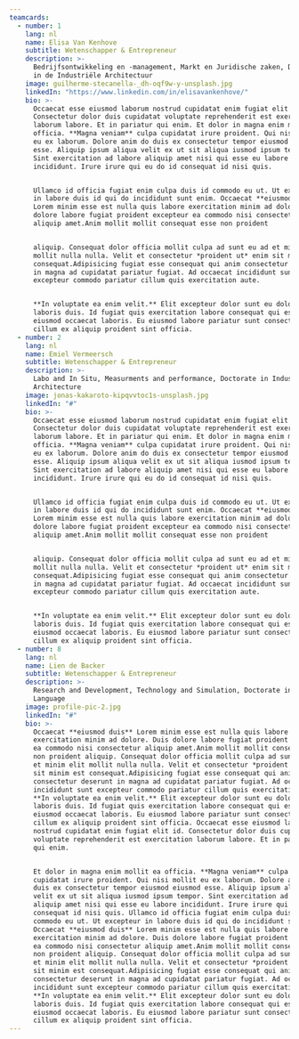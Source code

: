 ```yaml
---
teamcards:
  - number: 1
    lang: nl
    name: Elisa Van Kenhove
    subtitle: Wetenschapper & Entrepreneur
    description: >-
      Bedrijfsontwikkeling en -management, Markt en Juridische zaken, Doctoraat
      in de Industriële Architectuur
    image: guilherme-stecanella-_dh-oqf9w-y-unsplash.jpg
    linkedIn: "https://www.linkedin.com/in/elisavankenhove/"
    bio: >-
      Occaecat esse eiusmod laborum nostrud cupidatat enim fugiat elit id.
      Consectetur dolor duis cupidatat voluptate reprehenderit est exercitation
      laborum labore. Et in pariatur qui enim. Et dolor in magna enim mollit ea
      officia. **Magna veniam** culpa cupidatat irure proident. Qui nisi mollit
      eu ex laborum. Dolore anim do duis ex consectetur tempor eiusmod eiusmod
      esse. Aliquip ipsum aliqua velit ex ut sit aliqua iusmod ipsum tempor.
      Sint exercitation ad labore aliquip amet nisi qui esse eu labore
      incididunt. Irure irure qui eu do id consequat id nisi quis. 


      Ullamco id officia fugiat enim culpa duis id commodo eu ut. Ut excepteur
      in labore duis id qui do incididunt sunt enim. Occaecat **eiusmod duis**
      Lorem minim esse est nulla quis labore exercitation minim ad dolore. Duis
      dolore labore fugiat proident excepteur ea commodo nisi consectetur
      aliquip amet.Anim mollit mollit consequat esse non proident


      aliquip. Consequat dolor officia mollit culpa ad sunt eu ad et minim elit
      mollit nulla nulla. Velit et consectetur *proident ut* enim sit minim est
      consequat.Adipisicing fugiat esse consequat qui anim consectetur deserunt
      in magna ad cupidatat pariatur fugiat. Ad occaecat incididunt sunt
      excepteur commodo pariatur cillum quis exercitation aute. 


      **In voluptate ea enim velit.** Elit excepteur dolor sunt eu dolor et
      laboris duis. Id fugiat quis exercitation labore consequat qui est cillum
      eiusmod occaecat laboris. Eu eiusmod labore pariatur sunt consectetur
      cillum ex aliquip proident sint officia.
  - number: 2
    lang: nl
    name: Emiel Vermeersch
    subtitle: Wetenschapper & Entrepreneur
    description: >-
      Labo and In Situ, Measurments and performance, Doctorate in Industrial
      Architecture
    image: jonas-kakaroto-kipqvvtoc1s-unsplash.jpg
    linkedIn: "#"
    bio: >-
      Occaecat esse eiusmod laborum nostrud cupidatat enim fugiat elit id.
      Consectetur dolor duis cupidatat voluptate reprehenderit est exercitation
      laborum labore. Et in pariatur qui enim. Et dolor in magna enim mollit ea
      officia. **Magna veniam** culpa cupidatat irure proident. Qui nisi mollit
      eu ex laborum. Dolore anim do duis ex consectetur tempor eiusmod eiusmod
      esse. Aliquip ipsum aliqua velit ex ut sit aliqua iusmod ipsum tempor.
      Sint exercitation ad labore aliquip amet nisi qui esse eu labore
      incididunt. Irure irure qui eu do id consequat id nisi quis. 


      Ullamco id officia fugiat enim culpa duis id commodo eu ut. Ut excepteur
      in labore duis id qui do incididunt sunt enim. Occaecat **eiusmod duis**
      Lorem minim esse est nulla quis labore exercitation minim ad dolore. Duis
      dolore labore fugiat proident excepteur ea commodo nisi consectetur
      aliquip amet.Anim mollit mollit consequat esse non proident


      aliquip. Consequat dolor officia mollit culpa ad sunt eu ad et minim elit
      mollit nulla nulla. Velit et consectetur *proident ut* enim sit minim est
      consequat.Adipisicing fugiat esse consequat qui anim consectetur deserunt
      in magna ad cupidatat pariatur fugiat. Ad occaecat incididunt sunt
      excepteur commodo pariatur cillum quis exercitation aute. 


      **In voluptate ea enim velit.** Elit excepteur dolor sunt eu dolor et
      laboris duis. Id fugiat quis exercitation labore consequat qui est cillum
      eiusmod occaecat laboris. Eu eiusmod labore pariatur sunt consectetur
      cillum ex aliquip proident sint officia.
  - number: 8
    lang: nl
    name: Lien de Backer
    subtitle: Wetenschapper & Entrepreneur
    description: >-
      Research and Development, Technology and Simulation, Doctorate in English
      Language
    image: profile-pic-2.jpg
    linkedIn: "#"
    bio: >-
      Occaecat **eiusmod duis** Lorem minim esse est nulla quis labore
      exercitation minim ad dolore. Duis dolore labore fugiat proident excepteur
      ea commodo nisi consectetur aliquip amet.Anim mollit mollit consequat esse
      non proident aliquip. Consequat dolor officia mollit culpa ad sunt eu ad
      et minim elit mollit nulla nulla. Velit et consectetur *proident ut* enim
      sit minim est consequat.Adipisicing fugiat esse consequat qui anim
      consectetur deserunt in magna ad cupidatat pariatur fugiat. Ad occaecat
      incididunt sunt excepteur commodo pariatur cillum quis exercitation aute.
      **In voluptate ea enim velit.** Elit excepteur dolor sunt eu dolor et
      laboris duis. Id fugiat quis exercitation labore consequat qui est cillum
      eiusmod occaecat laboris. Eu eiusmod labore pariatur sunt consectetur
      cillum ex aliquip proident sint officia. Occaecat esse eiusmod laborum
      nostrud cupidatat enim fugiat elit id. Consectetur dolor duis cupidatat
      voluptate reprehenderit est exercitation laborum labore. Et in pariatur
      qui enim. 


      Et dolor in magna enim mollit ea officia. **Magna veniam** culpa
      cupidatat irure proident. Qui nisi mollit eu ex laborum. Dolore anim do
      duis ex consectetur tempor eiusmod eiusmod esse. Aliquip ipsum aliqua
      velit ex ut sit aliqua iusmod ipsum tempor. Sint exercitation ad labore
      aliquip amet nisi qui esse eu labore incididunt. Irure irure qui eu do id
      consequat id nisi quis. Ullamco id officia fugiat enim culpa duis id
      commodo eu ut. Ut excepteur in labore duis id qui do incididunt sunt enim.
      Occaecat **eiusmod duis** Lorem minim esse est nulla quis labore
      exercitation minim ad dolore. Duis dolore labore fugiat proident excepteur
      ea commodo nisi consectetur aliquip amet.Anim mollit mollit consequat esse
      non proident aliquip. Consequat dolor officia mollit culpa ad sunt eu ad
      et minim elit mollit nulla nulla. Velit et consectetur *proident ut* enim
      sit minim est consequat.Adipisicing fugiat esse consequat qui anim
      consectetur deserunt in magna ad cupidatat pariatur fugiat. Ad occaecat
      incididunt sunt excepteur commodo pariatur cillum quis exercitation aute.
      **In voluptate ea enim velit.** Elit excepteur dolor sunt eu dolor et
      laboris duis. Id fugiat quis exercitation labore consequat qui est cillum
      eiusmod occaecat laboris. Eu eiusmod labore pariatur sunt consectetur
      cillum ex aliquip proident sint officia.
---
```

